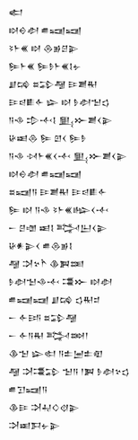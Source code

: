 <div class='block'>
<div class='line'>𒅗</div>
<div class='line'>𒊭𒀪𒀠 𒌑𒍢𒍢</div>
<div class='line'>𒂟𒈨𒌍 𒊭 𒁲𒂊𒆪𒉌</div>
<div class='line'>𒌉𒈨𒌍 𒌉𒊩𒈨𒌍𒋙𒉡</div>
<div class='line'>𒋗𒄙 𒊺𒁉𒆷 𒄿𒋢𒊑</div>
<div class='line'>𒄿𒁀𒀾𒅆 𒇽 𒊭 𒊩𒀠𒈠𒌓</div>
<div class='line'>𒀀𒈾 𒄠𒋾𒋙 𒅅𒁍𒋢𒌋𒉌</div>
<div class='line'>𒄩𒀜𒁲 𒌉 𒇻𒌋 𒌉𒊩</div>
<div class='line'>𒀀𒈾 𒀴𒈨𒌍𒌋𒋾 𒅅𒁍𒋢𒌋𒉌</div>
<div class='line'>𒊭𒀪𒀠 𒌑𒍢𒍢</div>
<div class='line'>𒊺𒍢𒀀 𒄿𒋢𒊑 𒄿𒁀𒀾𒅆</div>
<div class='line'>𒌉 𒊭 𒀀𒈾 𒂟𒈨𒌍𒈗𒌋𒋾</div>
<div class='line'>𒀸 𒆪𒌝 𒀜𒋙 𒅋𒌨𒌋𒉌</div>
<div class='line'>𒄩𒀭𒉌𒌋 𒌑𒁲𒂊𒋙</div>
<div class='line'>𒆷 𒋫𒆳𒋻 𒆠𒀉𒌅</div>
<div class='line'>𒊩𒀠𒈠𒈾𒋾 𒃮𒁍 𒊭𒀠</div>
<div class='line'>𒌑𒍢𒍢 𒋗𒄙 𒌓𒊑𒄑</div>
<div class='line'>𒀸 𒅆𒅀 𒊺𒁉𒆷</div>
<div class='line'>𒀸 𒅆𒀀𒊑 𒅋𒇷𒁹</div>
<div class='line'>𒆠𒈠 𒇽𒊕 𒀀𒉺𒅁𒉺𒊏</div>
<div class='line'>𒆷 𒋫𒃮𒁉 𒈠𒀀 𒁹𒀉 𒊩𒀠𒆳𒌓</div>
<div class='line'>𒌑𒋛𒍢𒀀</div>
<div class='line'>𒆠𒄿 𒋫𒄷𒄭𒋼𒉌</div>
<div class='line'>𒋫𒀜𒁕𒉡𒉌</div>
</div>